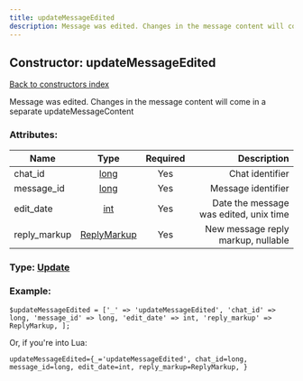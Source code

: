 ```yaml
---
title: updateMessageEdited
description: Message was edited. Changes in the message content will come in a separate updateMessageContent
---
```

## Constructor: updateMessageEdited  
[Back to constructors index](index.md)



Message was edited. Changes in the message content will come in a separate updateMessageContent

### Attributes:

| Name     |    Type       | Required | Description |
|----------|:-------------:|:--------:|------------:|
|chat\_id|[long](../types/long.md) | Yes|Chat identifier|
|message\_id|[long](../types/long.md) | Yes|Message identifier|
|edit\_date|[int](../types/int.md) | Yes|Date the message was edited, unix time|
|reply\_markup|[ReplyMarkup](../types/ReplyMarkup.md) | Yes|New message reply markup, nullable|



### Type: [Update](../types/Update.md)


### Example:

```
$updateMessageEdited = ['_' => 'updateMessageEdited', 'chat_id' => long, 'message_id' => long, 'edit_date' => int, 'reply_markup' => ReplyMarkup, ];
```  

Or, if you're into Lua:  


```
updateMessageEdited={_='updateMessageEdited', chat_id=long, message_id=long, edit_date=int, reply_markup=ReplyMarkup, }

```


